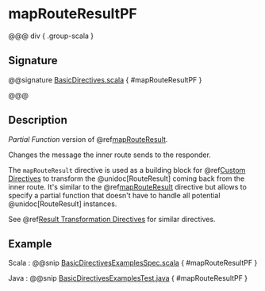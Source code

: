 # mapRouteResultPF

@@@ div { .group-scala }

## Signature

@@signature [BasicDirectives.scala]($akka-http$/akka-http/src/main/scala/akka/http/scaladsl/server/directives/BasicDirectives.scala) { #mapRouteResultPF }

@@@

## Description

*Partial Function* version of @ref[mapRouteResult](mapRouteResult.md).

Changes the message the inner route sends to the responder.

The `mapRouteResult` directive is used as a building block for @ref[Custom Directives](../custom-directives.md) to transform the
@unidoc[RouteResult] coming back from the inner route. It's similar to the @ref[mapRouteResult](mapRouteResult.md) directive but allows to
specify a partial function that doesn't have to handle all potential @unidoc[RouteResult] instances.

See @ref[Result Transformation Directives](index.md#result-transformation-directives) for similar directives.

## Example

Scala
:  @@snip [BasicDirectivesExamplesSpec.scala]($test$/scala/docs/http/scaladsl/server/directives/BasicDirectivesExamplesSpec.scala) { #mapRouteResultPF }

Java
:  @@snip [BasicDirectivesExamplesTest.java]($test$/java/docs/http/javadsl/server/directives/BasicDirectivesExamplesTest.java) { #mapRouteResultPF }
